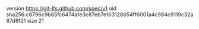 version https://git-lfs.github.com/spec/v1
oid sha256:c8796c9b65fc6474a1e3c87eb7e163128654ff6001a4c984c9119c32a87d8f21
size 21
